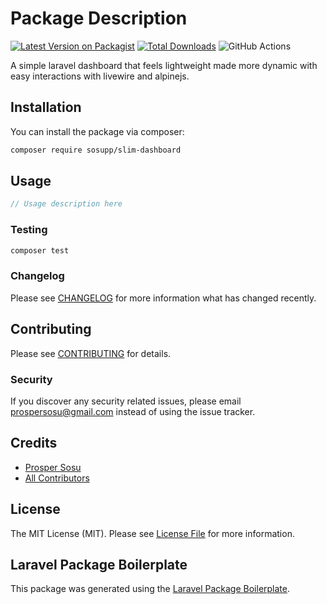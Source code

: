 # Package Description

[![Latest Version on Packagist](https://img.shields.io/packagist/v/sosupp/slim-dashboard.svg?style=flat-square)](https://packagist.org/packages/sosupp/slim-dashboard)
[![Total Downloads](https://img.shields.io/packagist/dt/sosupp/slim-dashboard.svg?style=flat-square)](https://packagist.org/packages/sosupp/slim-dashboard)
![GitHub Actions](https://github.com/sosupp/slim-dashboard/actions/workflows/main.yml/badge.svg)

A simple laravel dashboard that feels lightweight made more dynamic with easy interactions with livewire and alpinejs.

## Installation

You can install the package via composer:

```bash
composer require sosupp/slim-dashboard
```

## Usage

```php
// Usage description here
```

### Testing

```bash
composer test
```

### Changelog

Please see [CHANGELOG](CHANGELOG.md) for more information what has changed recently.

## Contributing

Please see [CONTRIBUTING](CONTRIBUTING.md) for details.

### Security

If you discover any security related issues, please email prospersosu@gmail.com instead of using the issue tracker.

## Credits

-   [Prosper Sosu](https://github.com/sosupp)
-   [All Contributors](../../contributors)

## License

The MIT License (MIT). Please see [License File](LICENSE.md) for more information.

## Laravel Package Boilerplate

This package was generated using the [Laravel Package Boilerplate](https://laravelpackageboilerplate.com).
